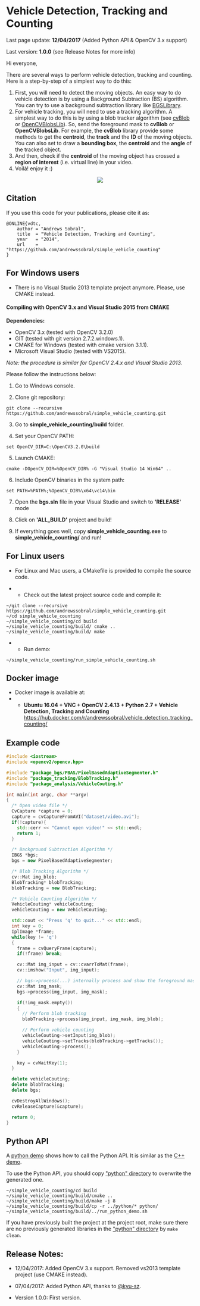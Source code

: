 Vehicle Detection, Tracking and Counting
========================================

Last page update: **12/04/2017** (Added Python API & OpenCV 3.x support)

Last version: **1.0.0** (see Release Notes for more info)

Hi everyone,

There are several ways to perform vehicle detection, tracking and counting.
Here is a step-by-step of a simplest way to do this:

1. First, you will need to detect the moving objects. An easy way to do vehicle detection is by using a Background Subtraction (BS) algorithm. You can try to use a background subtraction library like [BGSLibrary](https://github.com/andrewssobral/bgslibrary#bgslibrary).
2. For vehicle tracking, you will need to use a tracking algorithm. A simplest way to do this is by using a blob tracker algorithm (see [cvBlob](https://code.google.com/p/cvblob/) or [OpenCVBlobsLib](http://opencvblobslib.github.io/opencvblobslib/)). So, send the foreground mask to **cvBlob** or **OpenCVBlobsLib**. For example, the **cvBlob** library provide some methods to get the **centroid**, the **track** and the **ID** of the moving objects. You can also set to draw a **bounding box**, the **centroid** and the **angle** of the tracked object.
3. And then, check if the **centroid** of the moving object has crossed a **region of interest** (i.e. virtual line) in your video.
4. Voilà! enjoy it :)

<p align="center"><img src="https://raw.githubusercontent.com/andrewssobral/simple_vehicle_counting/master/doc/images/vehicle_counting_screen.png" /></p>


Citation
--------
If you use this code for your publications, please cite it as:
```
@ONLINE{vdtc,
    author = "Andrews Sobral",
    title  = "Vehicle Detection, Tracking and Counting",
    year   = "2014",
    url    = "https://github.com/andrewssobral/simple_vehicle_counting"
}
```


For Windows users
-----------------
* There is no Visual Studio 2013 template project anymore. Please, use CMAKE instead.

#### Compiling with OpenCV 3.x and Visual Studio 2015 from CMAKE

**Dependencies:**
* OpenCV 3.x (tested with OpenCV 3.2.0)
* GIT (tested with git version 2.7.2.windows.1).
* CMAKE for Windows (tested with cmake version 3.1.1).
* Microsoft Visual Studio (tested with VS2015).

*Note: the procedure is similar for OpenCV 2.4.x and Visual Studio 2013.*

Please follow the instructions below:

1) Go to Windows console.

2) Clone git repository:
```
git clone --recursive https://github.com/andrewssobral/simple_vehicle_counting.git
```

3) Go to **simple_vehicle_counting/build** folder.

4) Set your OpenCV PATH:
```
set OpenCV_DIR=C:\OpenCV3.2.0\build
```

5) Launch CMAKE:
```
cmake -DOpenCV_DIR=%OpenCV_DIR% -G "Visual Studio 14 Win64" ..
```

6) Include OpenCV binaries in the system path:
```
set PATH=%PATH%;%OpenCV_DIR%\x64\vc14\bin
```

7) Open the **bgs.sln** file in your Visual Studio and switch to **'RELEASE'** mode

8) Click on **'ALL_BUILD'** project and build!

9) If everything goes well, copy **simple_vehicle_counting.exe** to **simple_vehicle_counting/** and run!


For Linux users
-----------------
* For Linux and Mac users, a CMakefile is provided to compile the source code.

* * Check out the latest project source code and compile it:
```
~/git clone --recursive https://github.com/andrewssobral/simple_vehicle_counting.git
~/cd simple_vehicle_counting
~/simple_vehicle_counting/cd build
~/simple_vehicle_counting/build/ cmake ..
~/simple_vehicle_counting/build/ make
```
* * Run demo:
```
~/simple_vehicle_counting/run_simple_vehicle_counting.sh
```


Docker image
----------------------------------------
* Docker image is available at:
* * **Ubuntu 16.04 + VNC + OpenCV 2.4.13 + Python 2.7 + Vehicle Detection, Tracking and Counting**
https://hub.docker.com/r/andrewssobral/vehicle_detection_tracking_counting/

Example code
------------
```C++
#include <iostream>
#include <opencv2/opencv.hpp>

#include "package_bgs/PBAS/PixelBasedAdaptiveSegmenter.h"
#include "package_tracking/BlobTracking.h"
#include "package_analysis/VehicleCouting.h"

int main(int argc, char **argv)
{
  /* Open video file */
  CvCapture *capture = 0;
  capture = cvCaptureFromAVI("dataset/video.avi");
  if(!capture){
    std::cerr << "Cannot open video!" << std::endl;
    return 1;
  }

  /* Background Subtraction Algorithm */
  IBGS *bgs;
  bgs = new PixelBasedAdaptiveSegmenter;

  /* Blob Tracking Algorithm */
  cv::Mat img_blob;
  BlobTracking* blobTracking;
  blobTracking = new BlobTracking;

  /* Vehicle Counting Algorithm */
  VehicleCouting* vehicleCouting;
  vehicleCouting = new VehicleCouting;

  std::cout << "Press 'q' to quit..." << std::endl;
  int key = 0;
  IplImage *frame;
  while(key != 'q')
  {
    frame = cvQueryFrame(capture);
    if(!frame) break;

    cv::Mat img_input = cv::cvarrToMat(frame);
    cv::imshow("Input", img_input);

    // bgs->process(...) internally process and show the foreground mask image
    cv::Mat img_mask;
    bgs->process(img_input, img_mask);

    if(!img_mask.empty())
    {
      // Perform blob tracking
      blobTracking->process(img_input, img_mask, img_blob);

      // Perform vehicle counting
      vehicleCouting->setInput(img_blob);
      vehicleCouting->setTracks(blobTracking->getTracks());
      vehicleCouting->process();
    }

    key = cvWaitKey(1);
  }

  delete vehicleCouting;
  delete blobTracking;
  delete bgs;

  cvDestroyAllWindows();
  cvReleaseCapture(&capture);

  return 0;
}
```


Python API
----------------------------------------
A [python demo](python/demo.py) shows how to call the Python API.
It is similar as the [C++ demo](Demo.cpp).

To use the Python API, you should copy ["python" directory](python) to overwrite the generated one.

```
~/simple_vehicle_counting/cd build
~/simple_vehicle_counting/build/cmake ..
~/simple_vehicle_counting/build/make -j 8
~/simple_vehicle_counting/build/cp -r ../python/* python/
~/simple_vehicle_counting/build/../run_python_demo.sh
```

If you have previously built the project at the project root,
make sure there are no previously generated libraries in the ["python" directory](python) by ```make clean```.


Release Notes:
--------------
* 12/04/2017: Added OpenCV 3.x support. Removed vs2013 template project (use CMAKE instead).

* 07/04/2017: Added Python API, thanks to [@kyu-sz](https://github.com/kyu-sz).

* Version 1.0.0: First version.
